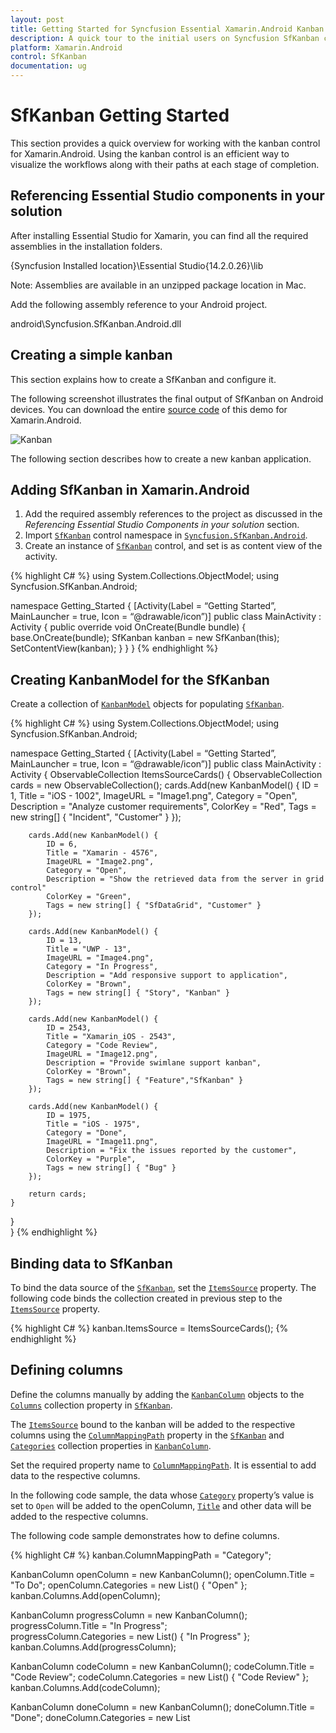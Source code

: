 ```yaml
---
layout: post
title: Getting Started for Syncfusion Essential Xamarin.Android Kanban
description: A quick tour to the initial users on Syncfusion SfKanban control for Xamarin.Android platform and create a demo application from the scratch
platform: Xamarin.Android
control: SfKanban
documentation: ug
---
```


# SfKanban Getting Started          

This section provides a quick overview for working with the kanban control for Xamarin.Android. Using the kanban control is an efficient way to visualize the workflows along with their paths at each stage of completion.

## Referencing Essential Studio components in your solution

After installing Essential Studio for Xamarin, you can find all the required assemblies in the installation folders.

{Syncfusion Installed location}\Essential Studio{14.2.0.26}\lib

Note: Assemblies are available in an unzipped package location in Mac.

Add the following assembly reference to your Android project.

android\Syncfusion.SfKanban.Android.dll

## Creating a simple kanban

This section explains how to create a SfKanban and configure it.

The following screenshot illustrates the final output of SfKanban on Android devices. You can download the entire [source code](https://github.com/SyncfusionExamples/Kanban-GettingStarted-in-Xamarin-Android) of this demo for Xamarin.Android.

![Kanban](kanban_images/KanbanGettingStared.jpeg)

The following section describes how to create a new kanban application.

## Adding SfKanban in Xamarin.Android

1. Add the required assembly references to the project as discussed in the _Referencing Essential Studio Components in your solution_ section.
2. Import [`SfKanban`](http://help.syncfusion.com/cr/cref_files/xamarin-android/Syncfusion.SfKanban.Android~Syncfusion.SfKanban.Android.SfKanban.html) control namespace in [`Syncfusion.SfKanban.Android`](https://help.syncfusion.com/cr/cref_files/xamarin-android/Syncfusion.SfKanban.Android.html).
3. Create an instance of [`SfKanban`](http://help.syncfusion.com/cr/cref_files/xamarin-android/Syncfusion.SfKanban.Android~Syncfusion.SfKanban.Android.SfKanban.html) control, and set is as content view of the activity.


{% highlight C# %}
using System.Collections.ObjectModel;
using Syncfusion.SfKanban.Android; 

namespace Getting_Started
{
[Activity(Label = “Getting Started”, MainLauncher = true, Icon = “@drawable/icon”)]
public  class MainActivity : Activity
{
	public override void OnCreate(Bundle bundle)
	{		
		base.OnCreate(bundle);
		SfKanban kanban = new SfKanban(this);	
		SetContentView(kanban);
	}
}
}
{% endhighlight %}

## Creating KanbanModel for the SfKanban

Create a collection of [`KanbanModel`](http://help.syncfusion.com/cr/cref_files/xamarin-android/Syncfusion.SfKanban.Android~Syncfusion.SfKanban.Android.KanbanModel.html) objects for populating [`SfKanban`](http://help.syncfusion.com/cr/cref_files/xamarin-android/Syncfusion.SfKanban.Android~Syncfusion.SfKanban.Android.SfKanban.html).

{% highlight C# %}
using System.Collections.ObjectModel;
using Syncfusion.SfKanban.Android; 

namespace Getting_Started
{
[Activity(Label = “Getting Started”, MainLauncher = true, Icon = “@drawable/icon”)]
public class MainActivity : Activity
{
	ObservableCollection<KanbanModel> ItemsSourceCards()
	{
		ObservableCollection<KanbanModel> cards = new ObservableCollection<KanbanModel>();
		cards.Add(new KanbanModel() { 
			ID = 1, 
			Title = "iOS - 1002", 
			ImageURL = "Image1.png", 
			Category = "Open", 
			Description = "Analyze customer requirements", 
			ColorKey = "Red",
			Tags = new string[] { "Incident", "Customer" }
		});
		
		cards.Add(new KanbanModel() { 
			ID = 6, 
			Title = "Xamarin - 4576", 
			ImageURL = "Image2.png", 
			Category = "Open",
			Description = "Show the retrieved data from the server in grid control" 
			ColorKey = "Green", 
			Tags = new string[] { "SfDataGrid", "Customer" }
		});
		
		cards.Add(new KanbanModel() { 
			ID = 13, 
			Title = "UWP - 13", 
			ImageURL = "Image4.png", 
			Category = "In Progress", 
			Description = "Add responsive support to application", 
			ColorKey = "Brown", 
			Tags = new string[] { "Story", "Kanban" } 
		});  
		
		cards.Add(new KanbanModel() { 
			ID = 2543, 
			Title = "Xamarin_iOS - 2543", 
			Category = "Code Review", 
			ImageURL = "Image12.png", 
			Description = "Provide swimlane support kanban", 
			ColorKey = "Brown", 
			Tags = new string[] { "Feature","SfKanban" } 
		});
		  
		cards.Add(new KanbanModel() { 
			ID = 1975, 
			Title = "iOS - 1975", 
			Category = "Done", 
			ImageURL = "Image11.png", 
			Description = "Fix the issues reported by the customer", 
			ColorKey = "Purple", 
			Tags = new string[] { "Bug" } 
		});   
		
		return cards; 
	} 
}     
}
{% endhighlight %}

## Binding data to SfKanban

To bind the data source of the [`SfKanban`](http://help.syncfusion.com/cr/cref_files/xamarin-android/Syncfusion.SfKanban.Android~Syncfusion.SfKanban.Android.SfKanban.html), set the [`ItemsSource`](https://help.syncfusion.com/cr/xamarin-android/Syncfusion.SfKanban.Android.SfKanban.html#Syncfusion_SfKanban_Android_SfKanban_ItemsSource) property. The following code binds the collection created in previous step to the [`ItemsSource`](https://help.syncfusion.com/cr/xamarin-android/Syncfusion.SfKanban.Android.SfKanban.html#Syncfusion_SfKanban_Android_SfKanban_ItemsSource) property.

{% highlight C# %}
kanban.ItemsSource = ItemsSourceCards();
{% endhighlight %}

## Defining columns

Define the columns manually by adding the [`KanbanColumn`](https://help.syncfusion.com/cr/xamarin-android/Syncfusion.SfKanban.Android.KanbanColumn.html) objects to the [`Columns`](https://help.syncfusion.com/cr/xamarin-android/Syncfusion.SfKanban.Android.SfKanban.html#Syncfusion_SfKanban_Android_SfKanban_Columns) collection property in [`SfKanban`](http://help.syncfusion.com/cr/cref_files/xamarin-android/Syncfusion.SfKanban.Android~Syncfusion.SfKanban.Android.SfKanban.html).

The [`ItemsSource`](https://help.syncfusion.com/cr/xamarin-android/Syncfusion.SfKanban.Android.SfKanban.html#Syncfusion_SfKanban_Android_SfKanban_ItemsSource) bound to the kanban will be added to the respective columns using the [`ColumnMappingPath`](https://help.syncfusion.com/cr/xamarin-android/Syncfusion.SfKanban.Android.SfKanban.html#Syncfusion_SfKanban_Android_SfKanban_ColumnMappingPath) property in the [`SfKanban`](http://help.syncfusion.com/cr/cref_files/xamarin-android/Syncfusion.SfKanban.Android~Syncfusion.SfKanban.Android.SfKanban.html) and [`Categories`](https://help.syncfusion.com/cr/xamarin-android/Syncfusion.SfKanban.Android.KanbanColumn.html#Syncfusion_SfKanban_Android_KanbanColumn_Categories) collection properties in [`KanbanColumn`](https://help.syncfusion.com/cr/xamarin-android/Syncfusion.SfKanban.Android.KanbanColumn.html).

Set the required property name to [`ColumnMappingPath`](https://help.syncfusion.com/cr/xamarin-android/Syncfusion.SfKanban.Android.SfKanban.html#Syncfusion_SfKanban_Android_SfKanban_ColumnMappingPath). It is essential to add data to the respective columns.

In the following code sample, the data whose [`Category`](http://help.syncfusion.com/cr/cref_files/xamarin-android/Syncfusion.SfKanban.Android~Syncfusion.SfKanban.Android.KanbanModel~Category.html) property’s value is set to `Open` will be added to the openColumn, [`Title`](https://help.syncfusion.com/cr/xamarin-android/Syncfusion.SfKanban.Android.KanbanColumn.html#Syncfusion_SfKanban_Android_KanbanColumn_Title) and other data will be added to the respective columns.

The following code sample demonstrates how to define columns.

{% highlight C# %}
kanban.ColumnMappingPath = "Category"; 
 
KanbanColumn openColumn = new KanbanColumn();
openColumn.Title = "To Do"; 
openColumn.Categories = new List<object>() { "Open" };
kanban.Columns.Add(openColumn);  

KanbanColumn progressColumn = new KanbanColumn();
progressColumn.Title = "In Progress";  
progressColumn.Categories = new List<object>() { "In Progress" }; 
kanban.Columns.Add(progressColumn);  
 
KanbanColumn codeColumn = new KanbanColumn(); 
codeColumn.Title = "Code Review"; 
codeColumn.Categories = new List<object>() { "Code Review" };  
kanban.Columns.Add(codeColumn);  

KanbanColumn doneColumn = new KanbanColumn(); 
doneColumn.Title = "Done"; 
doneColumn.Categories = new List<object>() { "Done" };  
kanban.Columns.Add(doneColumn); 
{% endhighlight %}

Set the [`AutoGenerateColumns`](https://help.syncfusion.com/cr/xamarin-android/Syncfusion.SfKanban.Android.SfKanban.html#Syncfusion_SfKanban_Android_SfKanban_AutoGenerateColumns) property to true, in which you don't need to define the columns as mentioned in the previous code sample. This will create columns depending on the [`ColumnMappingPath`](https://help.syncfusion.com/cr/xamarin-android/Syncfusion.SfKanban.Android.SfKanban.html#Syncfusion_SfKanban_Android_SfKanban_ColumnMappingPath) property for all the distinct values in [`ItemsSource`](https://help.syncfusion.com/cr/xamarin-android/Syncfusion.SfKanban.Android.SfKanban.html#Syncfusion_SfKanban_Android_SfKanban_ItemsSource).

When the columns are auto-generated, you can handle the [`ColumnsGenerated`](https://help.syncfusion.com/cr/xamarin-android/Syncfusion.SfKanban.Android.SfKanban.html) event to customize the columns after they are added to the [`ActualColumns`](http://help.syncfusion.com/cr/cref_files/xamarin-android/Syncfusion.SfKanban.Android~Syncfusion.SfKanban.Android.SfKanban~ActualColumns.html) collection in [`SfKanban`](http://help.syncfusion.com/cr/cref_files/xamarin-android/Syncfusion.SfKanban.Android~Syncfusion.SfKanban.Android.SfKanban.html).

## Customizing Column Size

By default, columns are sized smartly to arrange the default elements of the cards with better readability. However, you can define the minimum and maximum width for the columns in SfKanban using [`SfKanban.MinColumnWidth`](https://help.syncfusion.com/cr/xamarin-android/Syncfusion.SfKanban.Android.SfKanban.html#Syncfusion_SfKanban_Android_SfKanban_MinColumnWidth) and [`SfKanban.MaxColumnWidth`](https://help.syncfusion.com/cr/xamarin-android/Syncfusion.SfKanban.Android.SfKanban.html#Syncfusion_SfKanban_Android_SfKanban_MaxColumnWidth) properties respectively.

{% highlight C# %}

kanban.MaxColumnWidth = 340;
kanban.MinColumnWidth = 300;

{% endhighlight %}

You can also define the exact column width using [`SfKanban.ColumnWidth`](https://help.syncfusion.com/cr/xamarin-android/Syncfusion.SfKanban.Android.SfKanban.html#Syncfusion_SfKanban_Android_SfKanban_ColumnWidth) property.

{% highlight C# %}

kanban.ColumnWidth = 250;
	
{% endhighlight %}

## Expand/Collapse Column

Columns can be expanded/collapsed by tapping the toggle button which is placed at top right corner of the Kanban header. [`IsExpanded`](https://help.syncfusion.com/cr/xamarin-android/Syncfusion.SfKanban.Android.KanbanColumn.html#Syncfusion_SfKanban_Android_KanbanColumn_IsExpanded) property is used to programmatically expand/collapse the Kanban column. The following code example describes the above behavior.

{% highlight C# %}

KanbanColumn openColumn = new KanbanColumn();
openColumn.IsExpanded = false; 
KanbanColumn progressColumn = new KanbanColumn();
progressColumn.IsExpanded = false;

kanban.Columns.Add(openColumn);
kanban.Columns.Add(progressColumn);

{% endhighlight %}

## Enable/Disable Drag & Drop

You can enable and disable the drag and drop operation of the cards for particular column using [`KanbanColumn.AllowDrag`](https://help.syncfusion.com/cr/xamarin-android/Syncfusion.SfKanban.Android.KanbanColumn.html#Syncfusion_SfKanban_Android_KanbanColumn_AllowDrag) and [`KanbanColumn.AllowDrop`](https://help.syncfusion.com/cr/xamarin-android/Syncfusion.SfKanban.Android.KanbanColumn.html#Syncfusion_SfKanban_Android_KanbanColumn_AllowDrop) properties.

The following code is used to disable the drag operation from progress column.

{% highlight C# %}

KanbanColumn progressColumn = new KanbanColumn();
progressColumn.AllowDrag = false;

{% endhighlight %}

The following code is used to disable the drop operation of the cards into the progress column.

{% highlight C# %}

KanbanColumn progressColumn = new KanbanColumn();
progressColumn.AllowDrop = false;

{% endhighlight %}

## Items Count

[`ItemsCount`](https://help.syncfusion.com/cr/xamarin-android/Syncfusion.SfKanban.Android.KanbanColumn.html#Syncfusion_SfKanban_Android_KanbanColumn_ItemsCount) property is used to get the total cards count in each column.

{% highlight C# %}

int count = openColumn.ItemsCount;         

{% endhighlight %}

## Working with workflows

A kanban workflow is a set of [`Category`](https://help.syncfusion.com/cr/xamarin-android/Syncfusion.SfKanban.Android.KanbanWorkflow.html#Syncfusion_SfKanban_Android_KanbanWorkflow_Category) and  [`AllowedTransitions`](https://help.syncfusion.com/cr/xamarin-android/Syncfusion.SfKanban.Android.KanbanWorkflow.html#Syncfusion_SfKanban_Android_KanbanWorkflow_AllowedTransitions) that an item moves through during its life cycle and typically represents processes within your organization.

[`Category`](https://help.syncfusion.com/cr/xamarin-android/Syncfusion.SfKanban.Android.KanbanWorkflow.html#Syncfusion_SfKanban_Android_KanbanWorkflow_Category) represents a state of an item at a particular point in a specific workflow. An item can be in only one category at a specific point of time.

[`AllowedTransitions`](https://help.syncfusion.com/cr/xamarin-android/Syncfusion.SfKanban.Android.KanbanWorkflow.html#Syncfusion_SfKanban_Android_KanbanWorkflow_AllowedTransitions) is a list of categories to where the card can be moved from the current category. 

## Creating workflows

Initialize the [`Workflows`](https://help.syncfusion.com/cr/xamarin-android/Syncfusion.SfKanban.Android.SfKanban.html#Syncfusion_SfKanban_Android_SfKanban_Workflows) property with a list of [`KanbanWorkflow`](https://help.syncfusion.com/cr/xamarin-android/Syncfusion.SfKanban.Android.KanbanWorkflow.html) instances. Each instance represents a workflow in Kanban. The following code sample demonstrates how to create a workflow.

{% highlight C# %}
var workflows = new List<KanbanWorkflow>();

var openWorkflow = new KanbanWorkflow();
openWorkflow.Category = "Open"; 
openWorkflow.AllowedTransitions = new List<object> { "In Progress" };  

var progressWorkflow = new KanbanWorkflow(); 
progressWorkflow.Category = "In Progress"; 
progressWorkflow.AllowedTransitions = new List<object> { "Open", "Code Review", "Closed-No Code Changes" };  

workflows.Add(openWorkflow); 
workflows.Add(progressWorkflow);    

kanban.Workflows = workflows;  
{% endhighlight %}

## Work in-progress limit

In a column, you can set the minimum and maximum items limit by using the [`MinimumLimit`](https://help.syncfusion.com/cr/xamarin-android/Syncfusion.SfKanban.Android.KanbanColumn.html#Syncfusion_SfKanban_Android_KanbanColumn_MinimumLimit) and [`MaximumLimit`](https://help.syncfusion.com/cr/xamarin-android/Syncfusion.SfKanban.Android.KanbanColumn.html#Syncfusion_SfKanban_Android_KanbanColumn_MaximumLimit) properties. However, this will not restrict moving the items from one column to another column. But, the violation of the limit can be indicated by changing the color of the error bar.

{% highlight C# %}
openColumn.MinimumLimit = 5; 
openColumn.MaximumLimit = 10;   
{% endhighlight %}

The following properties of [`ErrorBarSettings`](https://help.syncfusion.com/cr/xamarin-android/Syncfusion.SfKanban.Android.KanbanColumn.html#Syncfusion_SfKanban_Android_KanbanColumn_ErrorBarSettings) are used to customize the appearance of error bar:

* [`Color`](https://help.syncfusion.com/cr/xamarin-android/Syncfusion.SfKanban.Android.KanbanErrorBarSettings.html#Syncfusion_SfKanban_Android_KanbanErrorBarSettings_Color): Changes the default color of the error bar.
* [`MaxValidationColor`](https://help.syncfusion.com/cr/xamarin-android/Syncfusion.SfKanban.Android.KanbanErrorBarSettings.html#Syncfusion_SfKanban_Android_KanbanErrorBarSettings_MaxValidationColor): Changes the maximum validation color of the error bar.
* [`MinValidationColor`](https://help.syncfusion.com/cr/xamarin-android/Syncfusion.SfKanban.Android.KanbanErrorBarSettings.html#Syncfusion_SfKanban_Android_KanbanErrorBarSettings_MinValidationColor): Changes the minimum validation color of the error bar.
* [`Height`](https://help.syncfusion.com/cr/xamarin-android/Syncfusion.SfKanban.Android.KanbanErrorBarSettings.html#Syncfusion_SfKanban_Android_KanbanErrorBarSettings_Height): Changes the height of the error bar.

{% highlight C# %}
openColumn.ErrorBarSettings.Color = Color.Green; 
openColumn.ErrorBarSettings.MinValidationColor = Color.Orange; 
openColumn.ErrorBarSettings.MaxValidationColor = Color.Red; 
openColumn.ErrorBarSettings.Height = 4;    
{% endhighlight %}


